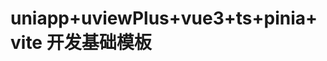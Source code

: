 # uniapp+uviewPlus+vue3+ts+pinia+vite 开发基础模板
 <!-- https://blog.csdn.net/qq_45481971/article/details/127104056-->
 
 <!-- [](https://blog.csdn.net/C15717868646/article/details/130807837)-->
 <!-- [定位](https://www.python100.com/html/86650.html)-->
 <!-- [](https://ext.dcloud.net.cn/plugin?id=8081)-->
 <!-- [传参数](https://www.jianshu.com/p/a56d605394e5)-->
 <!-- [动画](https://animate.style/)-->
 